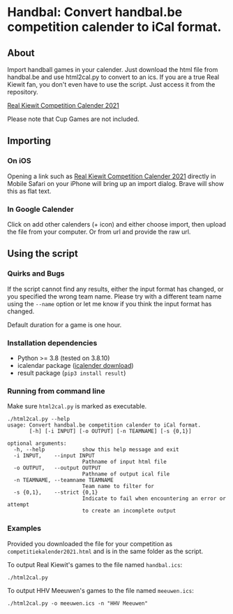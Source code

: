 # Handbal: Convert handbal.be competition calender to iCal format.
## About
Import handball games in your calender. Just download the html file from handbal.be and use html2cal.py to convert to an ics. If you are a true Real Kiewit fan, you don't even have to use the script. Just access it from the repository.

[Real Kiewit Competition Calender 2021](./handbal2021.ics)

Please note that Cup Games are not included.

## Importing
### On iOS
Opening a link such as [Real Kiewit Competition Calender 2021](https://github.com/bclaesen/handbal/raw/master/handbal2021.ics) directly in Mobile Safari on your iPhone will bring up an import dialog. Brave will show this as flat text.

### In Google Calender
Click on add other calenders (+ icon) and either choose import, then upload the file from your computer. Or from url and provide the raw url.


## Using the script
### Quirks and Bugs
If the script cannot find any results, either the input format has changed, or you specified the wrong team name. Please try with a different team name using the `--name` option or let me know if you think the input format has changed.

Default duration for a game is one hour.
### Installation dependencies
* Python >= 3.8 (tested on 3.8.10)
* icalendar package ([icalender download](https://pypi.org/project/icalendar/))
* result package (`pip3 install result`)
### Running from command line
Make sure `html2cal.py` is marked as executable.
```
./html2cal.py --help
usage: Convert handbal.be competition calender to iCal format.
       [-h] [-i INPUT] [-o OUTPUT] [-n TEAMNAME] [-s {0,1}]

optional arguments:
  -h, --help            show this help message and exit
  -i INPUT,    --input INPUT
                        Pathname of input html file
  -o OUTPUT,   --output OUTPUT
                        Pathname of output ical file
  -n TEAMNAME, --teamname TEAMNAME
                        Team name to filter for
  -s {0,1},    --strict {0,1}
                        Indicate to fail when encountering an error or attempt
                        to create an incomplete output
```
### Examples
Provided you downloaded the file for your competition as `competitiekalender2021.html` and is in the same folder as the script.

To output Real Kiewit's games to the file named `handbal.ics`:
```
./html2cal.py
```
To output HHV Meeuwen's games to the file named `meeuwen.ics`:
```
./html2cal.py -o meeuwen.ics -n "HHV Meeuwen"
```
